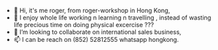 - 👋 Hi, it's me roger, from roger-workshop in Hong Kong,
- 👀 I enjoy whole life working n learning n travelling , instead of wasting life precious time on doing physical excercise ???
- 💞️ I’m looking to collaborate on international sales business,
- 📫 I can be reach on (852) 52812555 whatsapp hongkong.
